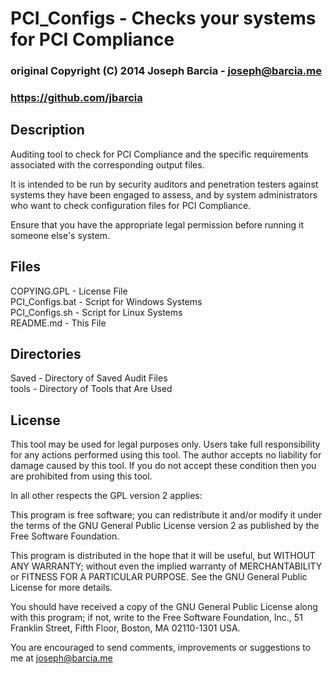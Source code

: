 # PCI_Configs - Checks your systems for PCI Compliance
### original Copyright (C) 2014 Joseph Barcia - <joseph@barcia.me>
### <https://github.com/jbarcia>


 Description
 -----------
 Auditing tool to check for PCI Compliance and the specific requirements associated with the
 corresponding output files.
 
 It is intended to be run by security auditors and penetration testers against systems they have been
 engaged to assess, and by system administrators who want to check configuration files for PCI
 Compliance.
 
 Ensure that you have the appropriate legal permission before running it someone else's system.


 Files
 -------
  COPYING.GPL - License File  
  PCI_Configs.bat - Script for Windows Systems  
  PCI_Configs.sh - Script for Linux Systems  
  README.md - This File  


 Directories
 -------
  Saved - Directory of Saved Audit Files  
  tools - Directory of Tools that Are Used  


 License
 -------
 This tool may be used for legal purposes only.  Users take full responsibility
 for any actions performed using this tool.  The author accepts no liability
 for damage caused by this tool.  If you do not accept these condition then
 you are prohibited from using this tool.

 In all other respects the GPL version 2 applies:

 This program is free software; you can redistribute it and/or modify
 it under the terms of the GNU General Public License version 2 as
 published by the Free Software Foundation.

 This program is distributed in the hope that it will be useful,
 but WITHOUT ANY WARRANTY; without even the implied warranty of
 MERCHANTABILITY or FITNESS FOR A PARTICULAR PURPOSE.  See the
 GNU General Public License for more details.

 You should have received a copy of the GNU General Public License along
 with this program; if not, write to the Free Software Foundation, Inc.,
 51 Franklin Street, Fifth Floor, Boston, MA 02110-1301 USA.

 You are encouraged to send comments, improvements or suggestions to
 me at <joseph@barcia.me>

